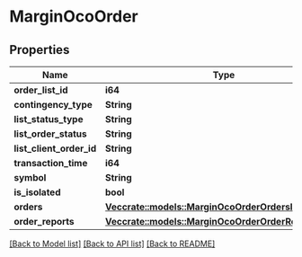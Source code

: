 # MarginOcoOrder

## Properties

Name | Type | Description | Notes
------------ | ------------- | ------------- | -------------
**order_list_id** | **i64** |  | 
**contingency_type** | **String** |  | 
**list_status_type** | **String** |  | 
**list_order_status** | **String** |  | 
**list_client_order_id** | **String** |  | 
**transaction_time** | **i64** |  | 
**symbol** | **String** |  | 
**is_isolated** | **bool** |  | 
**orders** | [**Vec<crate::models::MarginOcoOrderOrdersInner>**](marginOcoOrder_orders_inner.md) |  | 
**order_reports** | [**Vec<crate::models::MarginOcoOrderOrderReportsInner>**](marginOcoOrder_orderReports_inner.md) |  | 

[[Back to Model list]](../README.md#documentation-for-models) [[Back to API list]](../README.md#documentation-for-api-endpoints) [[Back to README]](../README.md)


